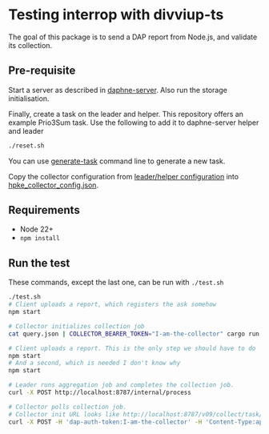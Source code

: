 # Testing interrop with divviup-ts

The goal of this package is to send a DAP report from Node.js, and validate its collection.

## Pre-requisite

Start a server as described in [daphne-server](../crates/daphne-server/README.md). Also run the storage initialisation.

Finally, create a task on the leader and helper. This repository offers an example Prio3Sum task. Use the following to add it to daphne-server helper and leader

```bash
./reset.sh
```

You can use [generate-task](../crates/generate-task/) command line to generate a new task.

Copy the collector configuration from [leader/helper configuration](../crates/daphne-server/examples/configuration-leader.toml) into [hpke_collector_config.json](./hpke_collector_config.json).

## Requirements

* Node 22+
* `npm install`

## Run the test

These commands, except the last one, can be run with `./test.sh`

```bash
./test.sh
# Client uploads a report, which registers the ask somehow
npm start

# Collector initializes collection job
cat query.json | COLLECTOR_BEARER_TOKEN="I-am-the-collector" cargo run --bin dapf leader collect --leader-url http://localhost:8787/v09/ --task-id 8TuT5Z5fAuutsX9DZWSqkUw6pzDl96d3tdsDJgWH2VY

# Client uploads a report. This is the only step we should have to do
npm start
# And a second, which is needed I don't know why
npm start

# Leader runs aggregation job and completes the collection job.
curl -X POST http://localhost:8787/internal/process

# Collector polls collection job.
# Collector init URL looks like http://localhost:8787/v09/collect/task/8TuT5Z5fAuutsX9DZWSqkUw6pzDl96d3tdsDJgWH2VY/req/1qVftsSS8IOH1xh9hvjdRQ
curl -X POST -H 'dap-auth-token:I-am-the-collector' -H 'Content-Type:application/dap-collect-req' <url-from-collector-init>
```
